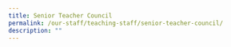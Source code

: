 ```yaml
---
title: Senior Teacher Council
permalink: /our-staff/teaching-staff/senior-teacher-council/
description: ""
---
```

